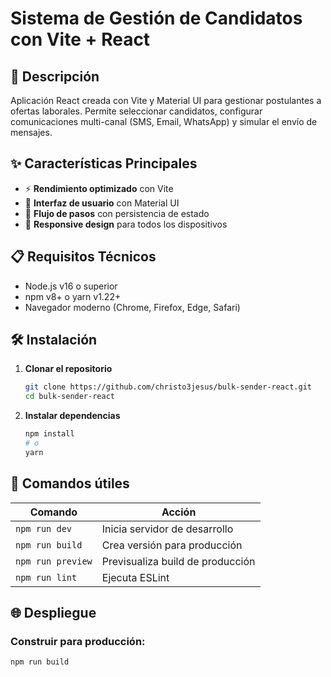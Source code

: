 # Sistema de Gestión de Candidatos con Vite + React

## 🚀 Descripción

Aplicación React creada con Vite y Material UI para gestionar postulantes a ofertas laborales. Permite seleccionar candidatos, configurar comunicaciones multi-canal (SMS, Email, WhatsApp) y simular el envío de mensajes.

## ✨ Características Principales

- ⚡ **Rendimiento optimizado** con Vite
- 🎨 **Interfaz de usuario** con Material UI
- 🔄 **Flujo de pasos** con persistencia de estado
- 📱 **Responsive design** para todos los dispositivos

## 📋 Requisitos Técnicos

- Node.js v16 o superior
- npm v8+ o yarn v1.22+
- Navegador moderno (Chrome, Firefox, Edge, Safari)

## 🛠️ Instalación

1. **Clonar el repositorio**

   ```bash
   git clone https://github.com/christo3jesus/bulk-sender-react.git
   cd bulk-sender-react
   ```

2. **Instalar dependencias**

   ```bash
   npm install
   # o
   yarn
   ```

## 🚦 Comandos útiles

| Comando           | Acción                           |
| ----------------- | -------------------------------- |
| `npm run dev`     | Inicia servidor de desarrollo    |
| `npm run build`   | Crea versión para producción     |
| `npm run preview` | Previsualiza build de producción |
| `npm run lint`    | Ejecuta ESLint                   |

## 🌐 Despliegue

### Construir para producción:

```bash
npm run build
```
